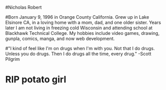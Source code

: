 #Nicholas Robert

#Born January 9, 1996 in Orange County California. Grew up in Lake Elsinore CA, in a loving home with a mom, dad, and one older sister. Years later I am not living in freezing cold Wisconsin and attending school at Blackhawk Technical College. My hobbies include video games, drawing, gunpla, comics, manga, and now web development. 

#"I kind of feel like I'm on drugs when I'm with you. Not that I do drugs. Unless you do drugs. Then I do drugs all the time, every drug." -Scott Pilgrim

# RIP potato girl
